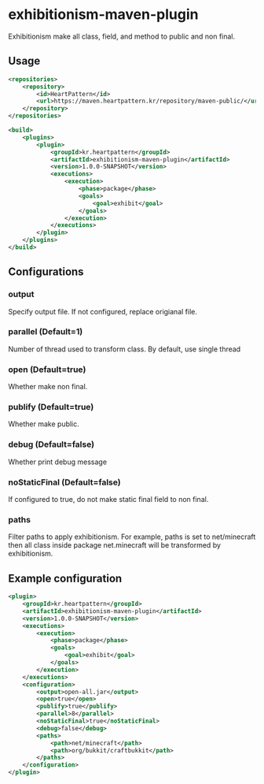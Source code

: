 # exhibitionism-maven-plugin

Exhibitionism make all class, field, and method to public and non final. 

## Usage
```xml
<repositories>
    <repository>
        <id>HeartPattern</id>
        <url>https://maven.heartpattern.kr/repository/maven-public/</url>
    </repository>
</repositories>
```

```xml
<build>
    <plugins>
        <plugin>
            <groupId>kr.heartpattern</groupId>
            <artifactId>exhibitionism-maven-plugin</artifactId>
            <version>1.0.0-SNAPSHOT</version>
            <executions>
                <execution>
                    <phase>package</phase>
                    <goals>
                        <goal>exhibit</goal>
                    </goals>
                </execution>
            </executions>
        </plugin>
    </plugins>
</build>
```

## Configurations
### output
Specify output file. If not configured, replace origianal file.

### parallel (Default=1)
Number of thread used to transform class. By default, use single thread

### open (Default=true)
Whether make non final.

### publify (Default=true)
Whether make public.

### debug (Default=false)
Whether print debug message

### noStaticFinal (Default=false)
If configured to true, do not make static final field to non final.

### paths
Filter paths to apply exhibitionism. For example, paths is set to net/minecraft then all class inside package net.minecraft will be transformed by exhibitionism.

## Example configuration

```xml
<plugin>
    <groupId>kr.heartpattern</groupId>
    <artifactId>exhibitionism-maven-plugin</artifactId>
    <version>1.0.0-SNAPSHOT</version>
    <executions>
        <execution>
            <phase>package</phase>
            <goals>
                <goal>exhibit</goal>
            </goals>
        </execution>
    </executions>
    <configuration>
        <output>open-all.jar</output>
        <open>true</open>
        <publify>true</publify>
        <parallel>8</parallel>
        <noStaticFinal>true</noStaticFinal>
        <debug>false</debug>
        <paths>
            <path>net/minecraft</path>
            <path>org/bukkit/craftbukkit</path>
        </paths>
    </configuration>
</plugin>
```